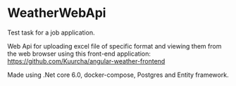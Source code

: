 # WeatherWebApi

Test task for a job application.

Web Api for uploading excel file of specific format and viewing them from the web browser using this front-end application: https://github.com/Kuurcha/angular-weather-frontend

Made using .Net core 6.0, docker-compose, Postgres and Entity framework.
